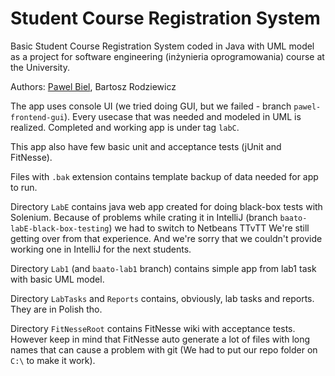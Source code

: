 # Student Course Registration System
Basic Student Course Registration System coded in Java with UML model as a project for software engineering (inżynieria oprogramowania) course at the University.

Authors: [Pawel Biel][Github pako535], Bartosz Rodziewicz

The app uses console UI (we tried doing GUI, but we failed - branch `pawel-frontend-gui`). Every usecase that was needed and modeled in UML is realized. Completed and working app is under tag `labC`.

This app also have few basic unit and acceptance tests (jUnit and FitNesse).

Files with `.bak` extension contains template backup of data needed for app to run.

Directory `LabE` contains java web app created for doing black-box tests with Solenium. Because of problems while crating it in IntelliJ (branch `baato-labE-black-box-testing`) we had to switch to Netbeans TTvTT We're still getting over from that experience. And we're sorry that we couldn't provide working one in IntelliJ for the next students.

Directory `Lab1` (and `baato-lab1` branch) contains simple app from lab1 task with basic UML model.

Directory `LabTasks` and `Reports` contains, obviously, lab tasks and reports. They are in Polish tho.

Directory `FitNesseRoot` contains FitNesse wiki with acceptance tests. However keep in mind that FitNesse auto generate a lot of files with long names that can cause a problem with git (We had to put our repo folder on `C:\` to make it work).

[Github pako535]: https://github.com/pako535

